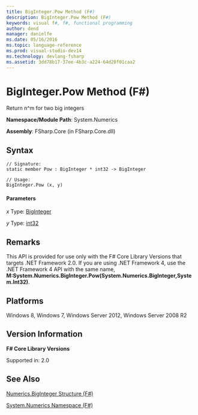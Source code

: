 ```yaml
---
title: BigInteger.Pow Method (F#)
description: BigInteger.Pow Method (F#)
keywords: visual f#, f#, functional programming
author: dend
manager: danielfe
ms.date: 05/16/2016
ms.topic: language-reference
ms.prod: visual-studio-dev14
ms.technology: devlang-fsharp
ms.assetid: 3dd78b17-37ee-4b3c-a224-64d28f01caa2 
---
```


# BigInteger.Pow Method (F#)

Return n^m for two big integers

**Namespace/Module Path**: System.Numerics

**Assembly**: FSharp.Core (in FSharp.Core.dll)


## Syntax

```
// Signature:
static member Pow : BigInteger * int32 -> BigInteger

// Usage:
BigInteger.Pow (x, y)
```

#### Parameters
*x*
Type: [BigInteger](https://msdn.microsoft.com/library/e96b4062-9459-48b2-b558-2138255adefe)


*y*
Type: [int32](https://msdn.microsoft.com/library/6ab0ea34-03db-4874-a265-bef9c64f8eff)




## Remarks
This API is provided for use only with the F# Core Library Versions that targets .NET Framework 2.0. If you are using .NET Framework 4, use the .NET Framework 4 API with the same name, **M:System.Numerics.BigInteger.Pow(System.Numerics.BigInteger,System.Int32)**.


## Platforms
Windows 8, Windows 7, Windows Server 2012, Windows Server 2008 R2


## Version Information
**F# Core Library Versions**

Supported in: 2.0




## See Also
[Numerics.BigInteger Structure &#40;F&#35;&#41;](Numerics.BigInteger-Structure-%5BFSharp%5D.md)

[System.Numerics Namespace &#40;F&#35;&#41;](System.Numerics-Namespace-%5BFSharp%5D.md)

